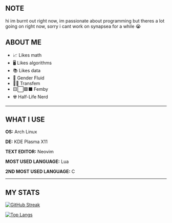 ## NOTE

hi im burnt out right now, im passionate about programming but theres a lot going on right now, sorry i cant work on synapsea for a while :sob:

## ABOUT ME

 - 📈 Likes math
 - 🖥 Likes algorithms
 - 📚 Likes data
 - 🌈 Gender Fluid
 - 🏳️‍⚧️ Transfem
 - 🟨⬜🟪⬛ Femby
 - ☢️ Half-Life Nerd

***

## WHAT I USE
**OS:** Arch Linux

**DE:** KDE Plasma X11

**TEXT EDITOR:** Neovim

**MOST USED LANGUAGE:** Lua

**2ND MOST USED LANGUAGE:** C

***

## MY STATS

[![GitHub Streak](https://github-readme-streak-stats.herokuapp.com?user=x-xxoa&theme=highcontrast)](https://git.io/streak-stats)

[![Top Langs](https://github-readme-stats.vercel.app/api/top-langs/?username=x-xxoa&layout=compact&theme=vision-friendly-dark)](https://github.com/anuraghazra/github-readme-stats)
